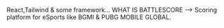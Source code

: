 React,Tailwind & some framework...
WHAT IS BATTLESCORE --> Scoring platform for eSports like BGMI & PUBG MOBILE GLOBAL.


